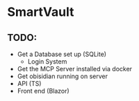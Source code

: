 # SmartVault

## TODO:
- Get a Database set up (SQLite)
	- Login System
- Get the MCP Server installed via docker
- Get obisidian running on server
- API (TS)
- Front end (Blazor)